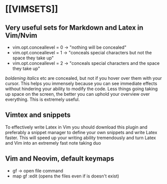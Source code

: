 # [[VIMSETS]]

## Very useful sets for Markdown and Latex in Vim/Nvim

- vim.opt.conceallevel = 0 -> "nothing will be concealed"
- vim.opt.conceallevel = 1 -> "conceals special characters but not the space they take up"
- vim.opt.conceallevel = 2 -> "conceals special characters and the space they take up"

_boldening_ _italics_ etc are concealed, but not if you hover over them with your cursor.
This helps you immensely because you can see immediate effects without hindering your
ability to modify the code. Less things going taking up space on the screen, the better
you can uphold your overview over everything. This is extremely useful.

## Vimtex and snippets

To effectively write Latex in Vim you should download this plugin and preferably a snippet
manager to define your own snippets and write Latex faster. This will speed up your writing
ability tremendously and turn Latex and Vim into an extremely fast note taking duo

## Vim and Neovim, default keymaps

- gf -> open file command
- map gf :edit <cedit><cr> (opens the files even if is doesn't exist)
